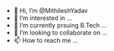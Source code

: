 - 👋 Hi, I’m @MithileshYadav
- 👀 I’m interested in ...
- 🌱 I’m currently prsuing B.Tech ...
- 💞️ I’m looking to collaborate on ...
- 📫 How to reach me ...

<!---
MithileshYadav/MithileshYadav is a ✨ special ✨ repository because its `README.md` (this file) appears on your GitHub profile.
You can click the Preview link to take a look at your changes.
--->
